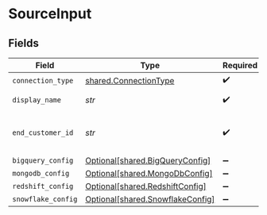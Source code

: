 # SourceInput


## Fields

| Field                                                                      | Type                                                                       | Required                                                                   | Description                                                                | Example                                                                    |
| -------------------------------------------------------------------------- | -------------------------------------------------------------------------- | -------------------------------------------------------------------------- | -------------------------------------------------------------------------- | -------------------------------------------------------------------------- |
| `connection_type`                                                          | [shared.ConnectionType](../../models/shared/connectiontype.md)             | :heavy_check_mark:                                                         | N/A                                                                        |                                                                            |
| `display_name`                                                             | *str*                                                                      | :heavy_check_mark:                                                         | N/A                                                                        | Frontend Events                                                            |
| `end_customer_id`                                                          | *str*                                                                      | :heavy_check_mark:                                                         | N/A                                                                        | abcd-1234-efgh-5678                                                        |
| `bigquery_config`                                                          | [Optional[shared.BigQueryConfig]](../../models/shared/bigqueryconfig.md)   | :heavy_minus_sign:                                                         | N/A                                                                        |                                                                            |
| `mongodb_config`                                                           | [Optional[shared.MongoDbConfig]](../../models/shared/mongodbconfig.md)     | :heavy_minus_sign:                                                         | N/A                                                                        |                                                                            |
| `redshift_config`                                                          | [Optional[shared.RedshiftConfig]](../../models/shared/redshiftconfig.md)   | :heavy_minus_sign:                                                         | N/A                                                                        |                                                                            |
| `snowflake_config`                                                         | [Optional[shared.SnowflakeConfig]](../../models/shared/snowflakeconfig.md) | :heavy_minus_sign:                                                         | N/A                                                                        |                                                                            |